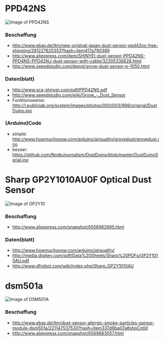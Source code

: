# PPD42NS

![Image of PPD42NS](https://raw.githubusercontent.com/opendata-stuttgart/meta/master/images/PPD42NS.jpg)

### Beschaffung

- http://www.ebay.de/itm/new-original-japan-dust-sensor-ppd42ns-free-shipping/281227625353?hash=item417a790389
- http://www.aliexpress.com/item/SHINYEI-dust-sensor-PPD42NS-PPD4NS-PPD42NJ-dust-sensor-with-cable/32305336628.html
- http://www.seeedstudio.com/depot/grove-dust-sensor-p-1050.html

### Daten(blatt)

- http://www.sca-shinyei.com/pdf/PPD42NS.pdf
- http://www.seeedstudio.com/wiki/Grove_-_Dust_Sensor
- Funktionsweise: http://i.publiclab.org/system/images/photos/000/003/998/original/DustDuino.jpg

### (Arduino)Code

- simple: http://www.howmuchsnow.com/arduino/airquality/grovedust/grovedust.ino
- besser: https://github.com/NodeJournalism/DustDuino/blob/master/DustDuinoSerial.ino


# Sharp GP2Y1010AU0F Optical Dust Sensor

![Image of GP2Y10](https://raw.githubusercontent.com/opendata-stuttgart/meta/master/images/GP2Y10.jpg)

### Beschaffung

- http://www.aliexpress.com/snapshot/6556982895.html

### Daten(blatt)

- http://www.howmuchsnow.com/arduino/airquality/
- http://media.digikey.com/pdf/Data%20Sheets/Sharp%20PDFs/GP2Y1010AU.pdf
- http://www.dfrobot.com/wiki/index.php/Sharp_GP2Y1010AU

# dsm501a

![Image of DSM501A](https://raw.githubusercontent.com/opendata-stuttgart/meta/master/images/DSM501A.jpg)

### Beschaffung

- http://www.ebay.de/itm/dust-sensor-allergic-smoke-particles-sensor-module-dsm501a/221147537530?hash=item337d6ba07a#shpCntId
- http://www.aliexpress.com/snapshot/6569683057.html
